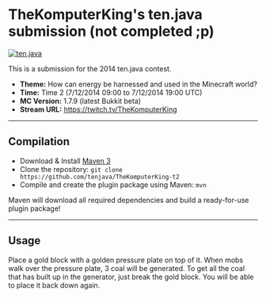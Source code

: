 TheKomputerKing's ten.java submission (not completed ;p)
==============================

[![ten.java](https://cdn.mediacru.sh/hu4CJqRD7AiB.svg)](https://tenjava.com/)

This is a submission for the 2014 ten.java contest.

- __Theme:__ How can energy be harnessed and used in the Minecraft world?
- __Time:__ Time 2 (7/12/2014 09:00 to 7/12/2014 19:00 UTC)
- __MC Version:__ 1.7.9 (latest Bukkit beta)
- __Stream URL:__ https://twitch.tv/TheKomputerKing

<!-- put chosen theme above -->

---------------------------------------

Compilation
-----------

- Download & Install [Maven 3](http://maven.apache.org/download.html)
- Clone the repository: `git clone https://github.com/tenjava/TheKomputerKing-t2`
- Compile and create the plugin package using Maven: `mvn`

Maven will download all required dependencies and build a ready-for-use plugin package!

---------------------------------------

Usage
-----

Place a gold block with a golden pressure plate on top of it. When mobs walk over the pressure plate, 3 coal will be generated. To get all the coal that has built up in the generator, just break the gold block. You will be able to place it back down again.
<!-- Hi, TheKomputerKing! This is the default README for every ten.java submission. -->
<!-- We encourage you to edit this README with some information about your submission – keep in mind you'll be scored on documentation! -->
